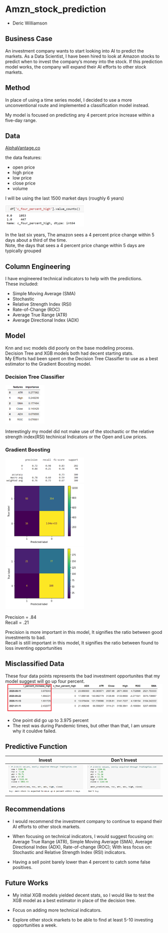 # Amzn_stock_prediction
* Deric Williamson

## Business Case
An investment company wants to start looking into AI to predict the markets.  As a Data Scientist, I have been hired to look at Amazon stocks to predict when to invest the company’s money into the stock. If this prediction model works, the company will expand their AI efforts to other stock markets.


## Method
In place of using a time series model, I decided to use a more unconventional route and implemented a classification model instead. 

My model is focused on predicting any 4 percent price increase within a five-day range.


## Data 
[AlphaVantage.co](https://www.alphavantage.co/)  

the data features:
* open price
* high price
* low price 
* close price
* volume

I will be using the last 1500 market days (roughly 6 years)  

<img src="/images/predictor_value_counts.PNG" width = 50%/>  
   
In the last six years, The amazon sees a 4 percent price change within 5 days about a third of the time.  
Note, the days that sees a 4 percent price change within 5 days are typically grouped  





## Column Engineering
I have engineered technical indicators to help with the predictions.  
These included: 
* Simple Moving Average (SMA)
* Stochastic
* Relative Strength Index (RSI)
* Rate-of-Change (ROC)
* Average True Range (ATR)
* Average Directional Index (ADX)

## Model
Knn and svc models did poorly on the base modeling process.  
Decision Tree and XGB models both had decent starting stats.  
My Efforts had been spent on the Decision Tree Classifier to use as a best estimator to the Gradient Boosting model.

### Decision Tree Classifier
<img src="/images/feature_importances.PNG" width = 25%/> 

Interestingly my model did not make use of the stochastic or the relative strength index(RSI) techinical Indicators or the Open and Low prices.

### Gradient Boosting
<img src="/images/classification_report.PNG" width = 50%/> 
<img src="/images/confusion_matrix_full.PNG" width = 50%/> 
<img src="/images/confusion_matrix_test.PNG" width = 50%/> 

Precision = .84  
Recall = .21  
  
Precision is more important in this model, It signifies the ratio between good investments to bad.  
Recall is still important in this model, It signifies the ratio between found to loss inventing opportunities


## Misclassified Data
These four data points represents the bad investment opportunites that my model suggest will go up four percent.
<img src="/images/false-positives.PNG" width = 100%/> 

* One point did go up to 3.975 percent
* The rest was during Pandemic times, but other than that, I am unsure why it couldve failed.

## Predictive Function
| Invest                                             |               Don't Invest                         |
|----------------------------------------------------| ---------------------------------------------------|
|<img src="/images/amzn_predict1.PNG"/>              |  <img src="/images/amzn_predict2.PNG"/>| 



## Recommendations
* I would recommend the investment company to continue to expand their AI efforts to other stock markets.

* When focusing on technical indicators, I would suggest focusing on:  Average True Range (ATR), Simple Moving Average (SMA), Average Directional Index (ADX), Rate-of-change (ROC);    With less focus on: Stochastic and Relative Strength Index (RSI) indicators.

* Having a sell point barely lower than 4 percent to catch some false positives. 

## Future Works
* My initial XGB models yielded decent stats, so I would like to test the XGB model as a best estimator in place of the decision tree.

* Focus on adding more technical indicators.

* Explore other stock markets to be able to find at least 5-10 investing opportunities a week.




